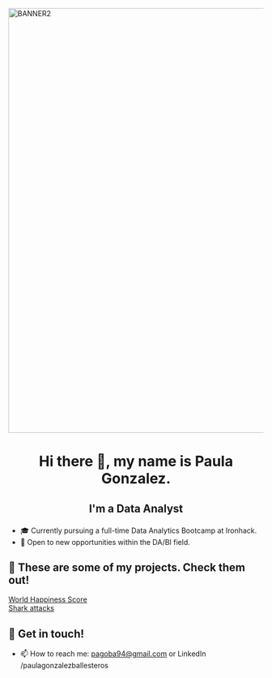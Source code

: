 <p align=”center”>

<img width="838" alt="BANNER2" src="https://user-images.githubusercontent.com/127286755/236405167-3fd82ec0-dba4-429e-916f-a07f9572f0f1.png">

</p>

# <p align="center">Hi there 👋, my name is Paula Gonzalez. </p>
## <p align="center"> I'm a Data Analyst </p>

- 🎓 Currently pursuing a full-time Data Analytics Bootcamp at Ironhack.
- 🔎 Open to new opportunities within the DA/BI field.


## 🔭 These are some of my projects. Check them out!

[World Happiness Score](https://github.com/pagoba94/project2)                                                                                                                              
[Shark attacks](https://github.com/pagoba94/project1)                                                                                                                       

## 💬 Get in touch! 
                                                                                                                                
* 📫 How to reach me: pagoba94@gmail.com or LinkedIn /paulagonzalezballesteros


